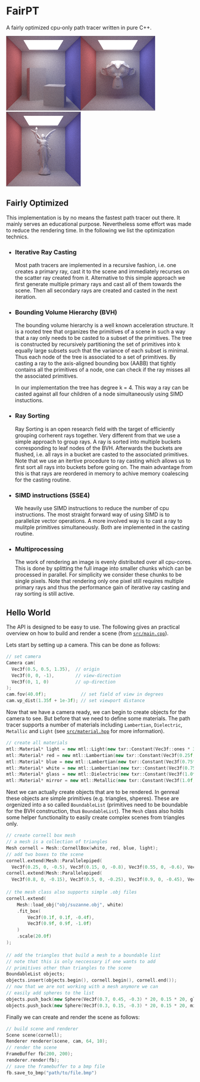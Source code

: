 # FairPT
A fairly optimized cpu-only path tracer written in pure C++.

![Cornell](img/cornell.bmp)![Suzanne](img/suzanne.bmp)![Lucy](img/lucy.bmp)

## Fairly Optimized

This implementation is by no means the fastest path tracer out there. It mainly serves an educational purpose. Nevertheless some effort was made to reduce the rendering time. In the following we list the optimization technics.

- ### Iterative Ray Casting
  Most path tracers are implemented in a recursive fashion, i.e. one creates a primary ray, cast it to the scene and immediately recurses on the scatter ray created from it. Alternative to this simple approach we first generate multiple primary rays and cast all of them towards the scene. Then all secondary rays are created and casted in the next iteration. 

- ### Bounding Volume Hierarchy (BVH)
  The bounding volume hierarchy is a well known acceleration structure. It is a rooted tree that organizes the primitives of a scene in such a way that a ray only needs to be casted to a subset of the primitives. The tree is constructed by recursively partitioning the set of primitives into k equally large subsets such that the variance of each subset is minimal. Thus each node of the tree is associated to a set of primitives. By casting a ray to the axis-aligned bounding box (AABB) that tightly contains all the primitives of a node, one can check if the ray misses all the associated primitives. 
  
  In our implementation the tree has degree k = 4. This way a ray can be casted against all four children of a node simultaneously using SIMD instuctions.

- ### Ray Sorting
  Ray Sorting is an open research field with the target of efficiently grouping corherent rays together. Very different from that we use a simple approach to group rays. A ray is sorted into multiple buckets corresponding to leaf nodes of the BVH. Afterwards the buckets are flushed, i.e. all rays in a bucket are casted to the associated primitives. Note that we use an itertive procedure to ray casting which allows us to first sort all rays into buckets before going on. The main advantage from this is that rays are reordered in memory to achive memory coalescing for the casting routine.
  
- ### SIMD instructions (SSE4)
  We heavily use SIMD instructions to reduce the number of cpu instructions. The most straight forward way of using SIMD is to parallelize vector operations. A more involved way is to cast a ray to mulitple primitives simultaneously. Both are implemented in the casting routine.
  
- ### Multiprocessing
  The work of rendering an image is evenly distributed over all cpu-cores. This is done by splitting the full image into smaller chunks which can be processed in parallel. For simplicity we consider these chunks to be single pixels. Note that rendering only one pixel still requires multiple primary rays and thus the performance gain of iterative ray casting and ray sorting is still active. 


## Hello World
  
The API is designed to be easy to use. The following gives an practical overview on how to build and render a scene (from [`src/main.cpp`](src/main.cpp)).

Lets start by setting up a camera. This can be done as follows:
```C++
// set camera
Camera cam(
  Vec3f(0.5, 0.5, 1.35),  // origin
  Vec3f(0, 0, -1),        // view-direction
  Vec3f(0, 1, 0)          // up-direction
);
cam.fov(40.0f);             // set field of view in degrees
cam.vp_dist(1.35f + 1e-3f); // set viewport distance
```

Now that we have a camera ready, we can begin to create objects for the camera to see. But before that we need to define some materials. The path tracer supports a number of materials including `Lambertian`, `Dielectric`, `Metallic` and `Light` (see [`src/material.hpp`](src/material.hpp) for more information).
```C++
// create all materials
mtl::Material* light = new mtl::Light(new txr::Constant(Vec3f::ones * 3.0f));
mtl::Material* red = new mtl::Lambertian(new txr::Constant(Vec3f(0.25f, 0.25f, 0.75f)));
mtl::Material* blue = new mtl::Lambertian(new txr::Constant(Vec3f(0.75f, 0.25f, 0.25f)));
mtl::Material* white = new mtl::Lambertian(new txr::Constant(Vec3f(0.75f, 0.75f, 0.75f)));
mtl::Material* glass = new mtl::Dielectric(new txr::Constant(Vec3f(1.0f, 1.0f, 1.0f)), 1.5f);
mtl::Material* mirror = new mtl::Metallic(new txr::Constant(Vec3f(1.0f, 1.0f, 1.0f)), 0.0f);
```

Next we can actually create objects that are to be rendered. In genreal these objects are simple primitives (e.g. triangles, shperes). These are orgenized into a so called `BoundableList` (primitives need to be boundable for the BVH construction, thus `BoundableList`). The `Mesh` class also holds some helper functionality to easily create complex scenes from triangles only.
```C++
// create cornell box mesh
// a mesh is a collection of triangles
Mesh cornell = Mesh::CornellBox(white, red, blue, light);
// add two boxes to the scene
cornell.extend(Mesh::Parallelepiped(
  Vec3f(0.25, 0, -0.5), Vec3f(0.15, 0, -0.8), Vec3f(0.55, 0, -0.6), Vec3f(0.25, 0.6, -0.5), white));
cornell.extend(Mesh::Parallelepiped(
  Vec3f(0.8, 0, -0.15), Vec3f(0.5, 0, -0.25), Vec3f(0.9, 0, -0.45), Vec3f(0.8, 0.3, -0.15), white));

// the mesh class also supports simple .obj files
cornell.extend(
    Mesh::load_obj("obj/suzanne.obj", white)
    .fit_box(
        Vec3f(0.1f, 0.1f, -0.4f),
        Vec3f(0.9f, 0.9f, -1.0f)
    )
    .scale(20.0f)
); 

// add the triangles that build a mesh to a boundable list
// note that this is only neccessary if one wants to add
// primitives other than triangles to the scene
BoundableList objects;
objects.insert(objects.begin(), cornell.begin(), cornell.end());
// now that we are not working with a mesh anymore we can
// easily add spheres to the list
objects.push_back(new Sphere(Vec3f(0.7, 0.45, -0.3) * 20, 0.15 * 20, glass));
objects.push_back(new Sphere(Vec3f(0.3, 0.15, -0.3) * 20, 0.15 * 20, mirror));
```

Finally we can create and render the scene as follows:
```C++
// build scene and renderer
Scene scene(cornell);
Renderer renderer(scene, cam, 64, 10);
// render the scene
FrameBuffer fb(200, 200);
renderer.render(fb);
// save the framebuffer to a bmp file
fb.save_to_bmp("path/to/file.bmp")
```
